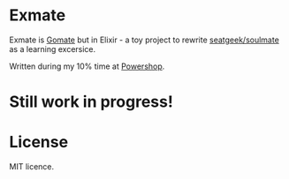 # Exmate
Exmate is [Gomate](https://github.com/krasio/gomate) but in Elixir - a toy project to rewrite [seatgeek/soulmate](https://github.com/seatgeek/soulmate) as a learning excersice.

Written during my 10% time at [Powershop](https://github.com/powershop).

# Still work in progress!

# License
MIT licence.
